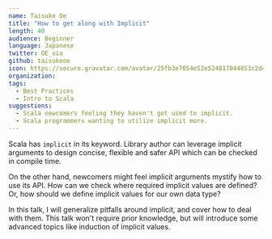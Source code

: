```yaml
---
name: Taisuke Oe
title: "How to get along with Implicit"
length: 40
audience: Beginner
language: Japanese
twitter: OE_uia
github: taisukeoe
icon: https://secure.gravatar.com/avatar/25fb3e7054e52e524817044853c2d4c3
organization: 
tags:
  - Best Practices
  - Intro to Scala
suggestions:
  - Scala newcomers feeling they haven't got used to implicit.
  - Scala programmers wanting to utilize implicit more.
---
```

Scala has `implicit` in its keyword.
Library author can leverage implicit arguments to design concise, flexible and safer API which can be checked in compile time.

On the other hand,
newcomers might feel implicit arguments mystify how to use its API.
How can we check where required implicit values are defined?
Or, how should we define implicit values for our own data type?

In this talk, I will generalize pitfalls around implicit, and cover how to deal with them.
This talk won't require prior knowledge, but will introduce some advanced topics like induction of implicit values.
